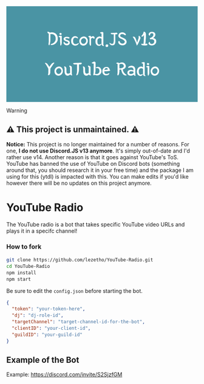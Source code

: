 <img align="center" src="./images/Discord.JS_v13YouTube_Radio.png" alt="Repo Banner">

> [!WARNING]
> 
> ⚠️ This project is unmaintained. ⚠️
> ---
>
> **Notice:** This project is no longer maintained for a number of reasons. For one, **I do not use Discord.JS v13 anymore**. It's simply out-of-date and I'd rather use v14. Another reason is that it goes against YouTube's ToS. YouTube has banned the use of YouTube on Discord bots (something around that, you should research it in your free time) and the package I am using for this (ytdl) is impacted with this. You can make edits if you'd like however there will be no updates on this project anymore.


# YouTube Radio

The YouTube radio is a bot that takes specific YouTube video URLs and plays it in a specifc channel!

### How to fork
```bash
git clone https://github.com/lezetho/YouTube-Radio.git
cd YouTube-Radio
npm install
npm start
```
Be sure to edit the `config.json` before starting the bot.

```json
{
  "token": "your-token-here",
  "dj": "dj-role-id",
  "targetChannel": "target-channel-id-for-the-bot",
  "clientID": "your-client-id",
  "guildID": "your-guild-id"
}
```


## Example of the Bot
Example: https://discord.com/invite/S2SjzfGM
